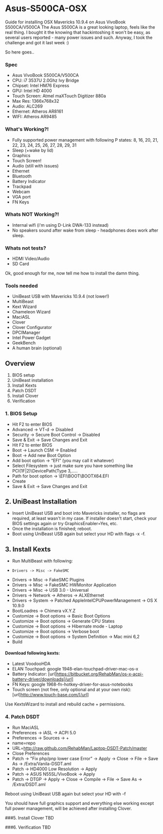 Asus-S500CA-OSX
===============

Guide for installing OSX Mavericks 10.9.4 on Asus VivoBook S500CA/V500CA
The Asus S500CA is a great looking laptop, feels like the real thing.
I bought it the knowing that hackintoshing it won't be easy, as several users reported - many power issues and such.
Anyway, I took the challenge and got it last week :)

So here goes..

### Spec
- Asus VivoBook S500CA/V500CA
- CPU: i7 3537U 2.0Ghz Ivy Bridge
- Chipset: Intel HM76 Express
- GPU: Intel HD 4000
- Touch Screen: Atmel maXTouch Digitizer 880a
- Max Res: 1366x768x32
- Audio: ALC269
- Ethernet: Atheros AR8161
- WIFI: Atheros AR9485

### What's Working?!

- Fully supported power management with following P states: 8, 16, 20, 21, 22, 23, 24, 25, 26, 27, 28, 29, 31
- Sleep (+wake by lid)
- Graphics
- Touch Screen!
- Audio (still with issues)
- Ethernet
- Bluetooth
- Battery Indicator
- Trackpad
- Webcam
- VGA port
- FN Keys

### Whats NOT Working?!
- Internal wifi (i'm using D-Link DWA-133 instead)
- No speakers sound after wake from sleep - headphones does work after sleep.

### Whats not tests?
- HDMI Video/Audio
- SD Card

Ok, good enough for me, now tell me how to install the damn thing.

### Tools needed
- UniBeast USB with Mavericks 10.9.4 (not lower!)
- MultiBeast
- Kext Wizard
- Chameleon Wizard
- MaciASL
- Clover
- Clover Configurator
- DPCIManager
- Intel Power Gadget
- GeekBench
- A human brain (optional)

## Overview
1. BIOS setup
2. UniBeast installation
3. Install Kexts
4. Patch DSDT
5. Install Clover
6. Verification

### 1. BIOS Setup
- Hit F2 to enter BIOS
- Advanced -> VT-d -> Disabled
- Security -> Secure Boot Control -> Disabled
- Save & Exit -> Save Changes and Exit
- Hit F2 to enter BIOS
- Boot -> Launch CSM -> Enabled
- Boot -> Add new Boot Option
- Add boot option -> “EFI” (you may call it whatever)
- Select Filesystem -> just make sure you have something like PCI(1F|2)\DevicePath(Type 3,…..
- Path for boot option -> \EFI\BOOT\BOOTX64.EFI
- Create
- Save & Exit -> Save Changes and Exit

## 2. UniBeast Installation
- Insert UniBeast USB and boot into Mavericks installer, no flags are required, at least wasn't in my case.
If installer doesn’t start, check your BIOS settings again or try GraphicsEnabler=Yes, etc.
- Once the installation is finished; reboot.
- Boot using UniBeast USB again but select your HD with flags -x -f.

## 3. Install Kexts
- Run MultiBeast with following:
-	  Drivers -> Misc -> FakeSMC
- 	Drivers -> Misc -> FakeSMC Plugins
- 	Drivers -> Misc -> FakeSMC HWMonitor Application
- 	Drivers -> Misc -> USB 3.0 - Universal
- 	Drivers -> Network -> Atheros -> ALXEthernet
- 	Drivers -> System -> Patched AppleIntelCPUPowerManagement -> OS X 10.9.0
- 	BootLoadres -> Chimera vX.Y.Z
- 	Customize -> Boot options -> Basic Boot Options
- 	Customize -> Boot options -> Generate CPU States
- 	Customize -> Boot options -> Hibernate mode - Laptop
- 	Customize -> Boot options -> Verbose boot
- 	Customize -> Boot options -> System Definition -> Mac mini 6,2
- Build

#### Download following kexts:
- Latest VoodooHDA
- ELAN Touchpad: google 1948-elan-touchpad-driver-mac-os-x
- Battery Indicator: [url]https://bitbucket.org/RehabMan/os-x-acpi-battery-driver/downloads[/url]
- FN Keys: google 1968-fn-hotkey-driver-for-asus-notebooks
- Touch screen (not free, only optional and at your own risk): [url]http://www.touch-base.com/[/url]

Use KextsWizard to install and rebuild cache + permissions.

### 4. Patch DSDT
- Run MaciASL
- Preferences -> iASL -> ACPI 5.0
- Preferences -> Sources -> +
- 	name=repo
- 	URL=http://raw.github.com/RehabMan/Laptop-DSDT-Patch/master
- Close Preferences
- Patch -> "Fix php/pnp lower case Error” -> Apply -> Close -> File -> Save As -> /Extra/Vanila-DSDT.aml
- Patch -> HD4000 Low Resolution -> Apply
- Patch -> ASUS N55SL/VivoBook -> Apply
- Patch -> DTGP -> Apply -> Close -> Compile -> File -> Save As -> /Extra/DSDT.aml

Reboot using UniBeast USB again but select your HD with -f

You should have full graphics support and everything else working except full power management, will be achieved after installing Clover.

###5. Install Clover
TBD

###6. Verification
TBD
